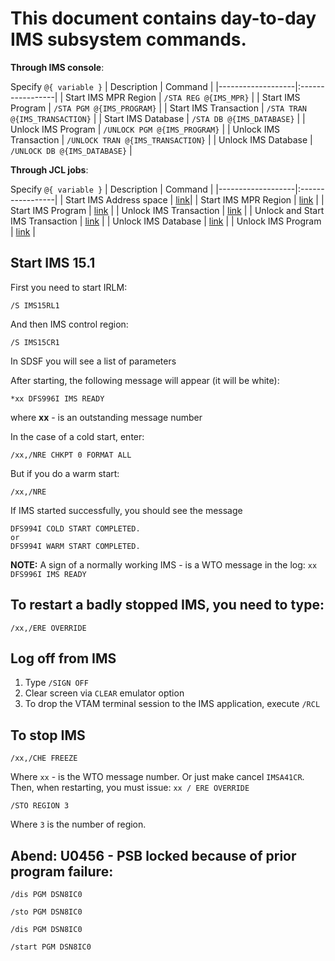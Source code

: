 # This document contains day-to-day IMS subsystem commands.

**Through IMS console**:

Specify `@{ variable }`
| Description       | Command          |
|-------------------|:-----------------|
| Start IMS MPR Region | `/STA REG @{IMS_MPR}` |
| Start IMS Program | `/STA PGM @{IMS_PROGRAM}` |
| Start IMS Transaction | `/STA TRAN @{IMS_TRANSACTION}` |
| Start IMS Database | `/STA DB @{IMS_DATABASE}` |
| Unlock IMS Program | `/UNLOCK PGM @{IMS_PROGRAM}` |
| Unlock IMS Transaction | `/UNLOCK TRAN @{IMS_TRANSACTION}` |
| Unlock IMS Database | `/UNLOCK DB @{IMS_DATABASE}` |

**Through JCL jobs**:

Specify `@{ variable }`
| Description       | Command          |
|-------------------|:-----------------|
| Start IMS Address space  | [link](../JCL/STAIMSAS)|
| Start IMS MPR Region | [link](../JCL/STAMPR) |
| Start IMS Program | [link](../JCL/STAPGM) |
| Unlock IMS Transaction | [link](../JCL/UNLTRAN) |
| Unlock and Start IMS Transaction | [link](../JCL/UNLNSTAT) |
| Unlock IMS Database | [link](../JCL/UNLDB) |
| Unlock IMS Program | [link](../JCL/UNLPGM) |

## Start IMS 15.1

First you need to start IRLM:
```
/S IMS15RL1
```
And then IMS control region:
```
/S IMS15CR1
```
In SDSF you will see a list of parameters

After starting, the following message will appear (it will be white):
```
*xx DFS996I IMS READY
```
where **xx** - is an outstanding message number

In the case of a cold start, enter:
```
/xx,/NRE CHKPT 0 FORMAT ALL
```
But if you do a warm start:
```
/xx,/NRE
```
If IMS started successfully, you should see the message
```
DFS994I COLD START COMPLETED.
or
DFS994I WARM START COMPLETED.
```
**NOTE:** A sign of a normally working IMS - is a WTO message in the log: ```хх DFS996I IMS READY```

## To restart a badly stopped IMS, you need to type:
```
/xx,/ERE OVERRIDE
```

## Log off from IMS
1. Type `/SIGN OFF`
2. Clear screen via `CLEAR` emulator option
3. To drop the VTAM terminal session to the IMS application, execute `/RCL`


## To stop IMS
```
/xx,/CHE FREEZE 
```

Where ```xx``` - is the WTO message number. Or just make cancel ```IMSA41CR```.
Then, when restarting, you must issue: ```xx / ERE OVERRIDE```

```
/STO REGION 3
```
Where ```3``` is the number of region.

## Abend: U0456 - PSB locked because of prior program failure:
```
/dis PGM DSN8IC0 
```
```
/sto PGM DSN8IC0 
```
```
/dis PGM DSN8IC0 
```
```
/start PGM DSN8IC0
```

